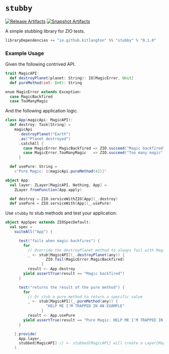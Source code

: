 # `stubby`

[![Release Artifacts][Badge-SonatypeReleases]][Link-SonatypeReleases]
[![Snapshot Artifacts][Badge-SonatypeSnapshots]][Link-SonatypeSnapshots]

[Badge-SonatypeReleases]: https://img.shields.io/nexus/r/https/oss.sonatype.org/io.github.kitlangton/stubby_3.svg "Sonatype Releases"
[Badge-SonatypeSnapshots]: https://img.shields.io/nexus/s/https/oss.sonatype.org/io.github.kitlangton/stubby_3.svg "Sonatype Snapshots"
[Link-SonatypeSnapshots]: https://oss.sonatype.org/content/repositories/snapshots/io/github/kitlangton/stubby_3/ "Sonatype Snapshots"
[Link-SonatypeReleases]: https://oss.sonatype.org/content/repositories/releases/io/github/kitlangton/stubby_3/ "Sonatype Releases"

A simple stubbing library for ZIO tests.

```scala
libraryDependencies += "io.github.kitlangton" %% "stubby" % "0.1.0"
```

### Example Usage

Given the following contrived API.

```scala
trait MagicAPI:
  def destroyPlanet(planet: String): IO[MagicError, Unit]
  def pureMethod(int: Int): String

enum MagicError extends Exception:
  case MagicBackfired
  case TooManyMagic
```

And the following application logic.

```scala
class App(magicApi: MagicAPI):
  def destroy: Task[String] =
    magicApi
      .destroyPlanet("Earth")
      .as("Planet destroyed")
      .catchAll {
        case MagicError.MagicBackfired => ZIO.succeed("Magic backfired")
        case MagicError.TooManyMagic   => ZIO.succeed("Too many magic")
      }

  def usePure: String =
    s"Pure Magic: ${magicApi.pureMethod(42)}"

object App:
  val layer: ZLayer[MagicAPI, Nothing, App] =
    ZLayer.fromFunction(App.apply)

  def destroy = ZIO.serviceWithZIO[App](_.destroy)
  def usePure = ZIO.serviceWith[App](_.usePure)
```

Use `stubby` to stub methods and test your application:

```scala
object AppSpec extends ZIOSpecDefault:
  val spec =
    suiteAll("App") {

      test("fails when magic backfires") {
        for
          // Override the destroyPlanet method to always fail with MagicBackfired
          _ <- stub[MagicAPI](_.destroyPlanet(any)) {
                  ZIO.fail(MagicError.MagicBackfired)
                }
          result <- App.destroy
        yield assertTrue(result == "Magic backfired")
      }

      test("returns the result of the pure method") {
        for
          // Or stub a pure method to return a specific value
          _ <- stub[MagicAPI](_.pureMethod(any)) {
                  "HELP ME I'M TRAPPED IN AN EXAMPLE"
                }
          result <- App.usePure
        yield assertTrue(result == "Pure Magic: HELP ME I'M TRAPPED IN AN EXAMPLE")
      }

    }.provide(
      App.layer,
      stubbed[MagicAPI] // <- stubbed[MagicAPI] will create a Layer[MagicAPI]
    )
```
